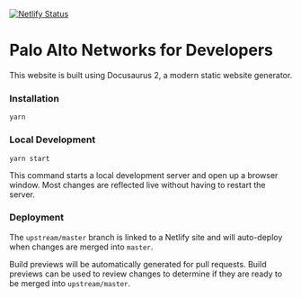[![Netlify Status](https://api.netlify.com/api/v1/badges/0eed1efe-d1e4-4a4f-9297-3665c942cc1a/deploy-status)](https://app.netlify.com/sites/pandev/deploys)

# Palo Alto Networks for Developers

This website is built using Docusaurus 2, a modern static website generator.

### Installation

```shell-session
yarn
```

### Local Development

```shell-session
yarn start
```

This command starts a local development server and open up a browser window. Most changes are reflected live without having to restart the server.

### Deployment

The `upstream/master` branch is linked to a Netlify site and will auto-deploy when changes are merged into `master`.

Build previews will be automatically generated for pull requests. Build previews can be used to review changes to determine if they are ready to be merged into `upstream/master`.
